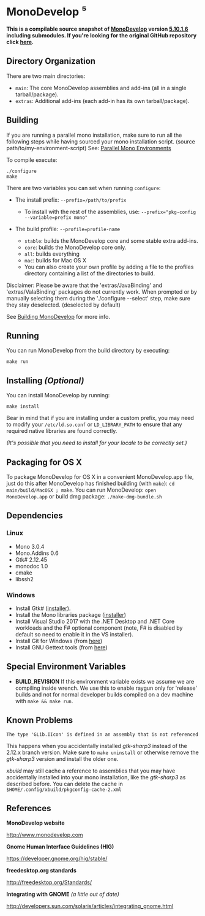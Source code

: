 # MonoDevelop ⁵
**This is a compilable source snapshot of [MonoDevelop](http://www.monodevelop.com) version [5.10.1.6](https://github.com/mono/monodevelop/releases/tag/monodevelop-5.10.1.6) including submodules. If you're looking for the original GitHub repository click [here](https://github.com/mono/monodevelop).**


Directory Organization
----------------------
There are two main directories:

* `main`: The core MonoDevelop assemblies and add-ins (all in a single tarball/package).
* `extras`: Additional add-ins (each add-in has its own tarball/package).


Building
--------
If you are running a parallel mono installation, make sure to run all the following steps
while having sourced your mono installation script. (source path/to/my-environment-script)
See: [Parallel Mono Environments](http://www.mono-project.com/docs/compiling-mono/parallel-mono-environments/)

To compile execute:
```
./configure
make
```

There are two variables you can set when running `configure`:

* The install prefix: `--prefix=/path/to/prefix`
  * To install with the rest of the assemblies, use:
  `--prefix="pkg-config --variable=prefix mono"`

* The build profile: `--profile=profile-name`
  * `stable`: builds the MonoDevelop core and some stable extra add-ins.
  * `core`: builds the MonoDevelop core only.
  * `all`: builds everything
  * `mac`: builds for Mac OS X
  * You can also create your own profile by adding a file to the profiles directory containing a list of the directories to build.

Disclaimer: Please be aware that the 'extras/JavaBinding' and 'extras/ValaBinding' packages do not currently work. When prompted or by manually selecting them during the './configure --select' step, make sure they stay deselected. (deselected by default)

See [Building MonoDevelop](http://www.monodevelop.com/developers/building-monodevelop/) for more info.


Running
-------
You can run MonoDevelop from the build directory by executing:
```
make run
```


Installing *(Optional)*
-----------------------
You can install MonoDevelop by running:
```
make install
```

Bear in mind that if you are installing under a custom prefix, you may need to modify your `/etc/ld.so.conf` or `LD_LIBRARY_PATH` to ensure that any required native libraries are found correctly.

*(It's possible that you need to install for your locale to be
correctly set.)*

Packaging for OS X
-----------------
To package MonoDevelop for OS X in a convenient MonoDevelop.app
file, just do this after MonoDevelop has finished building (with
`make`): `cd main/build/MacOSX ; make`.
You can run MonoDevelop: `open MonoDevelop.app` or build dmg package: `./make-dmg-bundle.sh`


Dependencies
------------
### Linux
-   Mono 3.0.4
-   Mono.Addins 0.6
-   Gtk# 2.12.45
-   monodoc 1.0
-   cmake
-   libssh2

### Windows
-   Install Gtk# ([installer](http://www.mono-project.com/download/#download-win)).
-   Install the Mono libraries package ([installer](https://files.xamarin.com/~jeremie/MonoLibraries.msi))
-   Install Visual Studio 2017 with the .NET Desktop and .NET Core workloads and the F# optional component (note, F# is disabled by default so need to enable it in the VS installer).
-   Install Git for Windows (from [here](https://git-for-windows.github.io/))
-   Install GNU Gettext tools (from [here](http://gnuwin32.sourceforge.net/packages/gettext.htm))


Special Environment Variables
-----------------------------
- **BUILD_REVISION**
    If this environment variable exists we assume we are compiling inside wrench.
    We use this to enable raygun only for 'release' builds and not for normal
    developer builds compiled on a dev machine with `make && make run`.


Known Problems
--------------
`The type 'GLib.IIcon' is defined in an assembly that is not referenced`

This happens when you accidentally installed *gtk-sharp3* instead of the 2.12.x branch version. Make sure to `make uninstall` or otherwise remove the *gtk-sharp3* version and install the older one.

*xbuild* may still cache a reference to assemblies that you may have accidentally installed into your mono installation, like the *gtk-sharp3* as described before. You can delete the cache in `$HOME/.config/xbuild/pkgconfig-cache-2.xml`


References
----------
**MonoDevelop website**

http://www.monodevelop.com

**Gnome Human Interface Guidelines (HIG)**

https://developer.gnome.org/hig/stable/

**freedesktop.org standards**

http://freedesktop.org/Standards/

**Integrating with GNOME** *(a little out of date)*

http://developers.sun.com/solaris/articles/integrating_gnome.html
